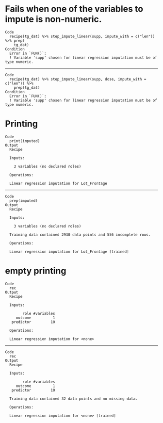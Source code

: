 # Fails when one of the variables to impute is non-numeric.

    Code
      recipe(tg_dat) %>% step_impute_linear(supp, impute_with = c("len")) %>% prep(
        tg_dat)
    Condition
      Error in `FUN()`:
      ! Variable 'supp' chosen for linear regression imputation must be of type numeric.

---

    Code
      recipe(tg_dat) %>% step_impute_linear(supp, dose, impute_with = c("len")) %>%
        prep(tg_dat)
    Condition
      Error in `FUN()`:
      ! Variable 'supp' chosen for linear regression imputation must be of type numeric.

# Printing

    Code
      print(imputed)
    Output
      Recipe
      
      Inputs:
      
        3 variables (no declared roles)
      
      Operations:
      
      Linear regression imputation for Lot_Frontage

---

    Code
      prep(imputed)
    Output
      Recipe
      
      Inputs:
      
        3 variables (no declared roles)
      
      Training data contained 2930 data points and 556 incomplete rows. 
      
      Operations:
      
      Linear regression imputation for Lot_Frontage [trained]

# empty printing

    Code
      rec
    Output
      Recipe
      
      Inputs:
      
            role #variables
         outcome          1
       predictor         10
      
      Operations:
      
      Linear regression imputation for <none>

---

    Code
      rec
    Output
      Recipe
      
      Inputs:
      
            role #variables
         outcome          1
       predictor         10
      
      Training data contained 32 data points and no missing data.
      
      Operations:
      
      Linear regression imputation for <none> [trained]

